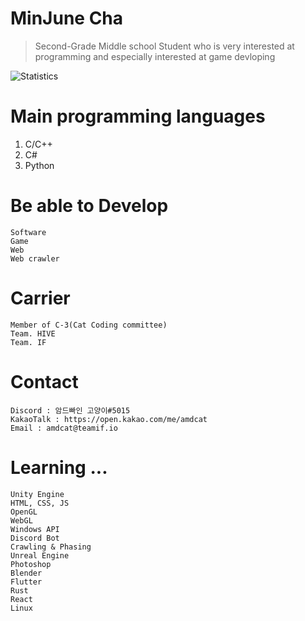 # MinJune Cha 
> Second-Grade Middle school Student who is very interested at programming
and especially interested at game devloping

![Statistics](https://github-readme-stats.anuraghazra1.vercel.app/api?username=june0419&show_icons=true&title_color=fff&icon_color=79ff97&text_color=9f9f9f&bg_color=151515)

# Main programming languages
1. C/C++
2. C#
3. Python


# Be able to Develop
```
Software
Game
Web
Web crawler
```
# Carrier
```
Member of C-3(Cat Coding committee)
Team. HIVE
Team. IF
```
# Contact
```
Discord : 암드빠인 고양이#5015
KakaoTalk : https://open.kakao.com/me/amdcat
Email : amdcat@teamif.io
```
# Learning ...
```
Unity Engine
HTML, CSS, JS
OpenGL
WebGL
Windows API
Discord Bot
Crawling & Phasing
Unreal Engine
Photoshop
Blender
Flutter
Rust
React
Linux










